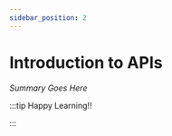 ```yaml
---
sidebar_position: 2
---
```


# Introduction to APIs

_Summary Goes Here_

:::tip Happy Learning!!

<QuestButton text="Go To Quest" link="https://app.stackup.dev/quest_page/introduction-to-apis" />

:::
